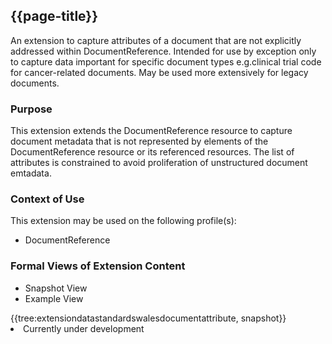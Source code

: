 <div class="warning"><span class="ImplementWarn"></span></div>

## {{page-title}}
An extension to capture attributes of a document that are not explicitly addressed within DocumentReference.  Intended for use by exception only to capture data important for specific document types e.g.clinical trial code for cancer-related documents.  May be used more extensively for legacy documents.

### Purpose
This extension extends the DocumentReference resource to capture document metadata that is not represented by elements of the DocumentReference resource or its referenced resources.  The list of attributes is constrained to avoid proliferation of unstructured document emtadata.

### Context of Use
This extension may be used on the following profile(s):
- DocumentReference

### Formal Views of Extension Content
<div class="tab-wrap">
  <ul class="tab-head">
    <li class="tablink tab-active" onclick="openCity(this,'tabsnap')" data-target="tabsnap">
      Snapshot View
    </li>
    <li class="tablink" onclick="openCity(this,'tabeg')" data-target="tabeg">
      Example View
    </li>
  </ul>
  <div class="tab-main">
    <div id="tabsnap" class="tabcontent active">      
      {{tree:extensiondatastandardswalesdocumentattribute, snapshot}}
    </div>
    <div id="tabeg" class="tabcontent">
      <list>
         <li>Currently under development</li>
      </list>
    </div>
  </div>
</div>